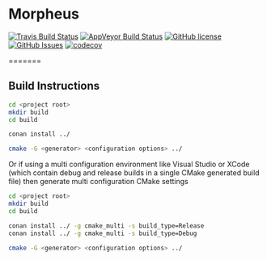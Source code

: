 # Morpheus

 [![Travis Build Status](https://travis-ci.org/twon/morpheus.svg?branch=master)](https://travis-ci.org/twon/morpheus)
 [![AppVeyor Build Status](https://ci.appveyor.com/api/projects/status/github/twon/morpheus?svg=true&branch=master)](https://ci.appveyor.com/project/twon/morpheus)
 [![GitHub license](https://img.shields.io/badge/license-MIT-blue.svg)](https://raw.githubusercontent.com/twon/morpheus/master/LICENSE.MIT)
 [![GitHub Issues](https://img.shields.io/github/issues/twon/morpheus.svg)](http://github.com/twon/morpheus/issues)
 [![codecov](https://codecov.io/gh/twon/morpheus/branch/master/graph/badge.svg)](https://codecov.io/gh/twon/morpheus)


=======

## Build Instructions


```bash
cd <project root>
mkdir build
cd build

conan install ../

cmake -G <generator> <configuration options> ../
```

Or if using a multi configuration environment like Visual Studio or XCode (which contain debug and release builds in a single CMake generated build file) then
generate multi configuration CMake settings

```bash
cd <project root>
mkdir build
cd build

conan install ../ -g cmake_multi -s build_type=Release
conan install ../ -g cmake_multi -s build_type=Debug

cmake -G <generator> <configuration options> ../ 
```

